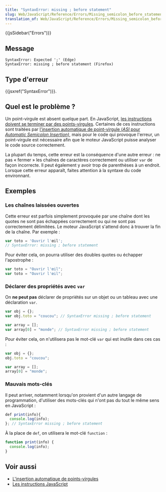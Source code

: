 ```yaml
---
title: "SyntaxError: missing ; before statement"
slug: Web/JavaScript/Reference/Errors/Missing_semicolon_before_statement
translation_of: Web/JavaScript/Reference/Errors/Missing_semicolon_before_statement
---
```


{{jsSidebar("Errors")}}

## Message

```
SyntaxError: Expected ';' (Edge)
SyntaxError: missing ; before statement (Firefox)
```

## Type d'erreur

{{jsxref("SyntaxError")}}.

## Quel est le problème ?

Un point-virgule est absent quelque part. En JavaScript, [les instructions doivent se terminer par des points-virgules](/fr/docs/Web/JavaScript/Reference/Instructions). Certaines de ces instructions sont traitées par [l'insertion automatique de point-virgule (_ASI_ pour _Automatic Semicolon Insertion)_](/fr/docs/Web/JavaScript/Reference/Grammaire_lexicale#Insertion_automatique_de_points-virgules), mais pour le code qui provoque l'erreur, un point-virgule est nécessaire afin que le moteur JavaScript puisse analyser le code source correctement.

La plupart du temps, cette erreur est la conséquence d'une autre erreur : ne pas « fermer » les chaînes de caractères correctement ou utiliser `var` de façon incorrecte. Il peut également y avoir trop de parenthèses à un endroit. Lorsque cette erreur apparaît, faites attention à la syntaxe du code environnant.

## Exemples

### Les chaînes laissées ouvertes

Cette erreur est parfois simplement provoquée par une chaîne dont les quotes ne sont pas échappées correctement ou qui ne sont pas correctement délimitées. Le moteur JavaScript s'attend donc à trouver la fin de la chaîne. Par exemple :

```js example-bad
var toto = 'Ouvrir l'œil';
// SyntaxError: missing ; before statement
```

Pour éviter cela, on pourra utiliser des doubles quotes ou échapper l'apostrophe :

```js example-good
var toto = "Ouvrir l'œil";
var toto = "Ouvrir l'œil";
```

### Déclarer des propriétés avec `var`

On **ne peut pas** déclarer de propriétés sur un objet ou un tableau avec une déclaration `var`.

```js example-bad
var obj = {};
var obj.toto = "coucou"; // SyntaxError missing ; before statement

var array = [];
var array[0] = "monde"; // SyntaxError missing ; before statement
```

Pour éviter cela, on n'utilisera pas le mot-clé `var` qui est inutile dans ces cas :

```js example-good
var obj = {};
obj.toto = "coucou";

var array = [];
array[0] = "monde";
```

### Mauvais mots-clés

Il peut arriver, notamment lorsqu'on provient d'un autre langage de programmation, d'utiliser des mots-clés qui n'ont pas du tout le même sens en JavaScript :

```js example-bad
def print(info){
  console.log(info);
}; // SyntaxError missing ; before statement
```

À la place de `def`, on utilisera le mot-clé `function` :

```js example-good
function print(info) {
  console.log(info);
}
```

## Voir aussi

- [L'insertion automatique de points-virgules](/fr/docs/Web/JavaScript/Reference/Grammaire_lexicale#Insertion_automatique_de_points-virgules)
- [Les instructions JavaScript](/fr/docs/Web/JavaScript/Reference/Instructions)
